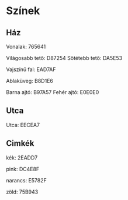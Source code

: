 # Színek

## Ház

Vonalak: 765641

Világosabb tető: D87254
Sötétebb tető: DA5E53

Vajszínű fal: EAD7AF

Ablaküveg: B8D1E6

Barna ajtó: B97A57
Fehér ajtó: E0E0E0

## Utca

Utca: EECEA7

## Cimkék

kék: 2EADD7

pink: DC4E8F

narancs: E5782F

zöld: 75B943